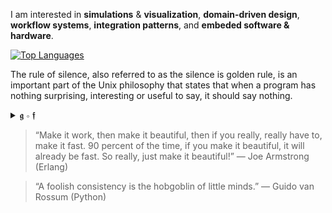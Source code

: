 I am interested in  __simulations__ & __visualization__, __domain-driven design__, __workflow systems__, __integration patterns__, and __embeded software & hardware__.

[![Top Languages](https://github-readme-stats.vercel.app/api/top-langs/?username=groundf&langs_count=10&layout=compact&hide=html,css,jupyter%20notebook,batchfile,shell,smarty,dockerfile)](https://github.com/groundf/github-readme-stats)

The rule of silence, also referred to as the silence is golden rule, is an important part of the Unix philosophy that states that when a program has nothing surprising, interesting or useful to say, it should say nothing.
 
<details>
  <summary>𝖌 ∘ 𝖋</summary>
  The 𝖌 ∘ 𝖋 is read as "g of f", "g after f", "g circle f", "g round f", "g about f", "g composed with f", "g following f", "f then g", or "g on f".
</details>

> “Make it work, then make it beautiful, then if you really, really have to, make it fast. 90 percent of the time, if you make it beautiful, it will already be fast. So really, just make it beautiful!” — Joe Armstrong (Erlang)

> “A foolish consistency is the hobgoblin of little minds.” —  Guido van Rossum (Python)
